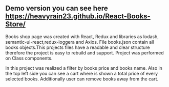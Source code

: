 
## Demo version you can see here https://heavyrain23.github.io/React-Books-Store/

Books shop page was created with React, Redux and libraries as lodash, semantic-ui-react,redux-loggera and Axios.
File books.json contain all books objects.This projects files have a readable and clear structure therefore the 
project is easy to rebuild and support. Project was performed  on Class components.

In this project was realized a filter by books price and books name. Also in the top left side you can see a 
cart where is shown a total price of every selected books. Additionally user can remove books away from the cart.


